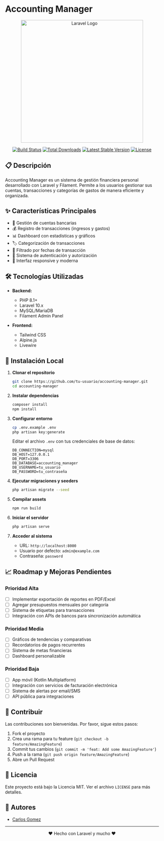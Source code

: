 # Accounting Manager

<p align="center">
<img src="https://raw.githubusercontent.com/laravel/art/master/logo-lockup/5%20SVG/2%20CMYK/1%20Full%20Color/laravel-logolockup-cmyk-red.svg" width="400" alt="Laravel Logo">
</p>

<p align="center">
<a href="https://github.com/laravel/framework/actions"><img src="https://github.com/laravel/framework/workflows/tests/badge.svg" alt="Build Status"></a>
<a href="https://packagist.org/packages/laravel/framework"><img src="https://img.shields.io/packagist/dt/laravel/framework" alt="Total Downloads"></a>
<a href="https://packagist.org/packages/laravel/framework"><img src="https://img.shields.io/packagist/v/laravel/framework" alt="Latest Stable Version"></a>
<a href="https://packagist.org/packages/laravel/framework"><img src="https://img.shields.io/packagist/l/laravel/framework" alt="License"></a>
</p>

## 📋 Descripción

Accounting Manager es un sistema de gestión financiera personal desarrollado con Laravel y Filament. Permite a los usuarios gestionar sus cuentas, transacciones y categorías de gastos de manera eficiente y organizada.

## ✨ Características Principales

- 🏦 Gestión de cuentas bancarias
- 💰 Registro de transacciones (ingresos y gastos)
- 📊 Dashboard con estadísticas y gráficos
- 🏷️ Categorización de transacciones
- 📅 Filtrado por fechas de transacción
- 👤 Sistema de autenticación y autorización
- 📱 Interfaz responsive y moderna

## 🛠️ Tecnologías Utilizadas

- **Backend:**
  - PHP 8.1+
  - Laravel 10.x
  - MySQL/MariaDB
  - Filament Admin Panel

- **Frontend:**
  - Tailwind CSS
  - Alpine.js
  - Livewire

## 🚀 Instalación Local

1. **Clonar el repositorio**
   ```bash
   git clone https://github.com/tu-usuario/accounting-manager.git
   cd accounting-manager
   ```

2. **Instalar dependencias**
   ```bash
   composer install
   npm install
   ```

3. **Configurar entorno**
   ```bash
   cp .env.example .env
   php artisan key:generate
   ```
   Editar el archivo `.env` con tus credenciales de base de datos:
   ```env
   DB_CONNECTION=mysql
   DB_HOST=127.0.0.1
   DB_PORT=3306
   DB_DATABASE=accounting_manager
   DB_USERNAME=tu_usuario
   DB_PASSWORD=tu_contraseña
   ```

4. **Ejecutar migraciones y seeders**
   ```bash
   php artisan migrate --seed
   ```

5. **Compilar assets**
   ```bash
   npm run build
   ```

6. **Iniciar el servidor**
   ```bash
   php artisan serve
   ```

7. **Acceder al sistema**
   - URL: `http://localhost:8000`
   - Usuario por defecto: `admin@example.com`
   - Contraseña: `password`

## 📈 Roadmap y Mejoras Pendientes

### Prioridad Alta
- [ ] Implementar exportación de reportes en PDF/Excel
- [ ] Agregar presupuestos mensuales por categoría
- [ ] Sistema de etiquetas para transacciones
- [ ] Integración con APIs de bancos para sincronización automática

### Prioridad Media
- [ ] Gráficos de tendencias y comparativas
- [ ] Recordatorios de pagos recurrentes
- [ ] Sistema de metas financieras
- [ ] Dashboard personalizable

### Prioridad Baja
- [ ] App móvil (Kotlin Multiplatform)
- [ ] Integración con servicios de facturación electrónica
- [ ] Sistema de alertas por email/SMS
- [ ] API pública para integraciones

## 🤝 Contribuir

Las contribuciones son bienvenidas. Por favor, sigue estos pasos:

1. Fork el proyecto
2. Crea una rama para tu feature (`git checkout -b feature/AmazingFeature`)
3. Commit tus cambios (`git commit -m 'feat: Add some AmazingFeature'`)
4. Push a la rama (`git push origin feature/AmazingFeature`)
5. Abre un Pull Request

## 📄 Licencia

Este proyecto está bajo la Licencia MIT. Ver el archivo `LICENSE` para más detalles.

## 👥 Autores

- [Carlos Gomez](https://github.com/carandev)

---

<p align="center">
❤️ Hecho con Laravel y mucho ❤️
</p>
